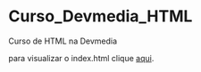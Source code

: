 # Curso_Devmedia_HTML
 Curso de HTML na Devmedia
 
 para visualizar o index.html clique [aqui](https://luizdossrmorais.github.io/Curso_Devmedia_HTML/).
